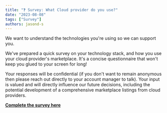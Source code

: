 ```yaml
---
title: "❓ Survey: What Cloud provider do you use?"
date: "2023-08-08"
tags: ["Survey"]
authors: jasond-s
---
```


We want to understand the technologies you're using so we can support you.

<!--truncate-->

We've prepared a quick survey on your technology stack, and how you use your cloud provider's marketplace. It's a concise questionnaire that won't keep you glued to your screen for long!

Your responses will be confidential (if you don't want to remain anonymous then please reach out directly to your account manager to talk). Your input is valued and will directly influence our future decisions, including the potential development of a comprehensive marketplace listings from cloud providers.

[**Complete the survey here**](https://bit.ly/codat-cloud-survey)
